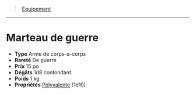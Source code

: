 ﻿---
!Equipment
Type: Arme de corps-à-corps
Price: 15 po
Weight: 1 kg
Rarity: De guerre
Damages: 1d8 contondant
Properties: '[Polyvalente](hd_weapons_polyvalente.md) (1d10)'
Id: equipment_hd.md#marteau-de-guerre
ParentLink: equipment_hd.md#Équipement
Name: Marteau de guerre
ParentName: Équipement
NameLevel: 1
Attributes: {}
---
> [Équipement](hd_equipment.md)

---

# Marteau de guerre

- **Type** Arme de corps-à-corps
- **Rareté** De guerre
- **Prix** 15 po
- **Dégâts** 1d8 contondant
- **Poids** 1 kg
- **Propriétés** [Polyvalente](hd_weapons_polyvalente.md) (1d10)

